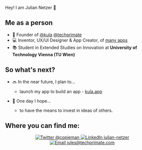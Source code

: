 Hey! I am Julian Netzer 👋

## Me as a person

- 🚀 Founder of [@kula](https://github.com/kula_app) [@techprimate](https://github.com/techprimate)
- 💻 Inventor, UX/UI Designer & App Creator, of [many apps](https://techprimate.com/apps)
- 📚 Student in Extended Studies on Innovation at **University of Technology Vienna (TU Wien)**

## So what's next?
- 🔜 In the near future, I plan to...
  - launch my app to build an app - [kula.app](https://kula.app)

- 🤞 One day I hope...
  - to have the means to invest in ideas of others.

## Where you can find me:

<p align="center">
  <a href="https://twitter.com/copieman">
    <img src="https://img.shields.io/twitter/follow/copieman?label=Find%20me%20on%20Twitter%20%40copieman&style=social" alt="Twitter @copieman">
  </a>
  <a href="https://www.linkedin.com/in/julian-netzer">
    <img src="https://img.shields.io/badge/LinkedIn-Julian%20Netzer-blue" alt="LinkedIn julian-netzer">
  </a>
  <a href="mailto:jules@techprimate.com">
    <img src="https://img.shields.io/badge/Email-jules@techprimate.com-gray" alt="Email jules@techprimate.com">
  </a>
</p>
